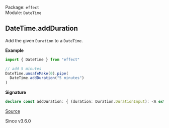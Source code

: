 Package: `effect`<br />
Module: `DateTime`<br />

## DateTime.addDuration

Add the given `Duration` to a `DateTime`.

**Example**

```ts
import { DateTime } from "effect"

// add 5 minutes
DateTime.unsafeMake(0).pipe(
  DateTime.addDuration("5 minutes")
)
```

**Signature**

```ts
declare const addDuration: { (duration: Duration.DurationInput): <A extends DateTime>(self: A) => A; <A extends DateTime>(self: A, duration: Duration.DurationInput): A; }
```

[Source](https://github.com/Effect-TS/effect/tree/main/packages/effect/src/DateTime.ts#L1268)

Since v3.6.0